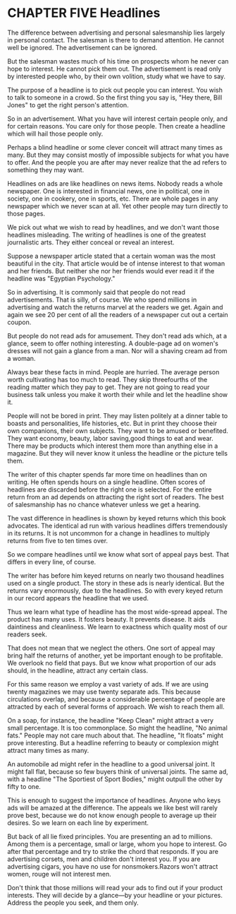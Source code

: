 # CHAPTER FIVE Headlines


The difference between advertising and personal salesmanship lies largely in personal contact. The salesman is there to demand attention. He cannot well be ignored. The advertisement can be ignored.

But the salesman wastes much of his time on prospects whom he never can hope to interest. He cannot pick them out. The advertisement is read only by interested people who, by their own volition, study what we have to say.

The purpose of a headline is to pick out people you can interest. You wish to talk to someone in a crowd. So the first thing you say is,
"Hey there, Bill Jones" to get the right person's attention.

So in an advertisement. What you have will interest certain people only, and for certain reasons. You care only for those people. Then
create a headline which will hail those people only.

Perhaps a blind headline or some clever conceit will attract many times as many. But they may consist mostly of impossible subjects
for what you have to offer. And the people you are after may never realize that the ad refers to something they may want.

Headlines on ads are like headlines on news items. Nobody reads a whole newspaper. One is interested in financial news, one in political, one in society, one in cookery, one in sports, etc. There are
whole pages in any newspaper which we never scan at all. Yet other people may turn directly to those pages.


We pick out what we wish to read by headlines, and we don't want those headlines misleading. The writing of headlines is one of the
greatest journalistic arts. They either conceal or reveal an interest.

Suppose a newspaper article stated that a certain woman was the most beautiful in the city. That article would be of intense interest to
that woman and her friends. But neither she nor her friends would ever read it if the headline was "Egyptian Psychology."

So in advertising. It is commonly said that people do not read advertisements. That is silly, of course. We who spend millions in advertising and watch the returns marvel at the readers we get. Again
and again we see 20 per cent of all the readers of a newspaper cut out a certain coupon.

But people do not read ads for amusement. They don't read ads which, at a glance, seem to offer nothing interesting. A double-page
ad on women's dresses will not gain a glance from a man. Nor will a shaving cream ad from a woman.

Always bear these facts in mind. People are hurried. The average person worth cultivating has too much to read. They skip threefourths
of the reading matter which they pay to get. They are not going to read your business talk unless you make it worth their while and let the headline show it.

People will not be bored in print. They may listen politely at a dinner table to boasts and personalities, life histories, etc. But in print they
choose their own companions, their own subjects. They want to be amused or benefited. They want economy, beauty, labor saving,good things to eat and wear. There may be products which interest them more than anything else in a magazine. But they will never
know it unless the headline or the picture tells them.

The writer of this chapter spends far more time on headlines than on writing. He often spends hours on a single headline. Often scores of headlines are discarded before the right one is selected. For the entire
return from an ad depends on attracting the right sort of readers. The best of salesmanship has no chance whatever unless we get a hearing.

The vast difference in headlines is shown by keyed returns which this book advocates. The identical ad run with various headlines
differs tremendously in its returns. It is not uncommon for a change in headlines to multiply returns from five to ten times over.

So we compare headlines until we know what sort of appeal pays best. That differs in every line, of course.

The writer has before him keyed returns on nearly two thousand headlines used on a single product. The story in these ads is nearly identical. But the returns vary enormously, due to the headlines. So with every keyed return in our record appears the headline that we
used.

Thus we learn what type of headline has the most wide-spread appeal. The product has many uses. It fosters beauty. It prevents disease. It aids daintiness and cleanliness. We learn to exactness which quality most of our readers seek.

That does not mean that we neglect the others. One sort of appeal may bring half the returns of another, yet be important enough to be
profitable. We overlook no field that pays. But we know what proportion of our ads should, in the headline, attract any certain class.

For this same reason we employ a vast variety of ads. If we are using twenty magazines we may use twenty separate ads. This because circulations overlap, and because a considerable percentage of people are attracted by each of several forms of approach. We wish to reach them all.

On a soap, for instance, the headline "Keep Clean" might attract a very small percentage. It is too commonplace. So might the headline,
"No animal fats." People may not care much about that. The headline, "It floats" might prove interesting. But a headline referring to beauty or complexion might attract many times as many.

An automobile ad might refer in the headline to a good universal joint. It might fall flat, because so few buyers think of universal
joints. The same ad, with a headline "The Sportiest of Sport Bodies," might outpull the other by fifty to one.

This is enough to suggest the importance of headlines. Anyone who keys ads will be amazed at the difference. The appeals we like best
will rarely prove best, because we do not know enough people to average up their desires. So we learn on each line by experiment.

But back of all lie fixed principles. You are presenting an ad to millions. Among them is a percentage, small or large, whom you hope to interest. Go after that percentage and try to strike the chord that responds. If you are advertising corsets, men and children don't
interest you. If you are advertising cigars, you have no use for nonsmokers.Razors won't attract women, rouge will not interest men.

Don't think that those millions will read your ads to find out if your product interests. They will decide by a glance—by your headline or
your pictures. Address the people you seek, and them only.


